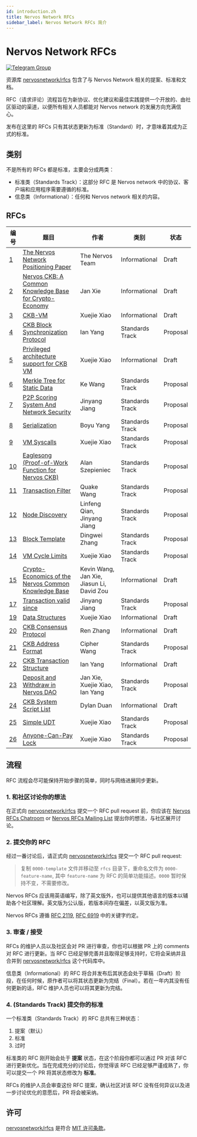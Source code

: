 ```yaml
---
id: introduction.zh
title: Nervos Network RFCs
sidebar_label: Nervos Network RFCs 简介
---
```


# Nervos Network RFCs

[![Telegram Group](https://cdn.rawgit.com/Patrolavia/telegram-badge/8fe3382b/chat.svg)](https://t.me/nervos_rfcs)

资源库 [nervosnetwork/rfcs](https://github.com/nervosnetwork/rfcs) 包含了与 Nervos Network 相关的提案、标准和文档。

RFC（请求评论）流程旨在为新协议、优化建议和最佳实践提供一个开放的、由社区驱动的渠道，以便所有相关人员都能对 Nervos network 的发展方向充满信心。

发布在这里的 RFCs 只有其状态更新为标准（Standard）时，才意味着其成为正式的标准。

## 类别

不是所有的 RFCs 都是标准，主要会分成两类：

* 标准类（Standards Track）：这部分 RFC 是 Nervos network 中的协议、客户端和应用程序需要遵循的标准。
* 信息类（Informational）：任何和 Nervos network 相关的内容。

## RFCs

|  编号  |  题目  | 作者   | 类别   | 状态   |
|--------|-------|--------|----------|--------|
| [1](rfcs/0001-positioning) | [The Nervos Network Positioning Paper](rfcs/0001-positioning/0001-positioning.md) | The Nervos Team | Informational | Draft |
| [2](rfcs/0002-ckb) | [Nervos CKB: A Common Knowledge Base for Crypto-Economy](rfcs/0002-ckb/0002-ckb.md) | Jan Xie | Informational | Draft |
| [3](rfcs/0003-ckb-vm) | [CKB-VM](rfcs/0003-ckb-vm/0003-ckb-vm.md) | Xuejie Xiao | Informational | Draft |
| [4](rfcs/0004-ckb-block-sync) | [CKB Block Synchronization Protocol](rfcs/0004-ckb-block-sync/0004-ckb-block-sync.md) | Ian Yang | Standards Track | Proposal |
| [5](rfcs/0005-priviledged-mode) | [Privileged architecture support for CKB VM](rfcs/0005-priviledged-mode/0005-priviledged-mode.md) | Xuejie Xiao | Informational | Draft |
| [6](rfcs/0006-merkle-tree) | [Merkle Tree for Static Data](rfcs/0006-merkle-tree/0006-merkle-tree.md) | Ke Wang | Standards Track | Proposal |
| [7](rfcs/0007-scoring-system-and-network-security) | [P2P Scoring System And Network Security](rfcs/0007-scoring-system-and-network-security/0007-scoring-system-and-network-security.md) | Jinyang Jiang | Standards Track | Proposal |
| [8](rfcs/0008-serialization) | [Serialization](rfcs/0008-serialization/0008-serialization.md) | Boyu Yang | Standards Track | Proposal |
| [9](rfcs/0009-vm-syscalls) | [VM Syscalls](rfcs/0009-vm-syscalls/0009-vm-syscalls.md) | Xuejie Xiao | Standards Track | Proposal |
| [10](rfcs/0010-eaglesong) | [Eaglesong (Proof-of-Work Function for Nervos CKB)](rfcs/0010-eaglesong/0010-eaglesong.md) | Alan Szepieniec | Standards Track | Proposal |
| [11](rfcs/0011-serialization) | [Transaction Filter](rfcs/0011-transaction-filter-protocol/0011-transaction-filter-protocol.md) | Quake Wang | Standards Track | Proposal |
| [12](rfcs/00012-node-discovery) | [Node Discovery](rfcs/0012-node-discovery/0012-node-discovery.md) | Linfeng Qian, Jinyang Jiang | Standards Track | Proposal |
| [13](rfcs/0013-get-block-template) | [Block Template](rfcs/0013-get-block-template/0013-get-block-template.md) | Dingwei Zhang | Standards Track | Proposal |
| [14](rfcs/0014-vm-cycle-limits) | [VM Cycle Limits](rfcs/0014-vm-cycle-limits/0014-vm-cycle-limits.md) | Xuejie Xiao | Standards Track | Proposal |
| [15](rfcs/0015-ckb-cryptoeconomics) | [Crypto-Economics of the Nervos Common Knowledge Base](rfcs/0015-ckb-cryptoeconomics/0015-ckb-cryptoeconomics.md) | Kevin Wang, Jan Xie, Jiasun Li, David Zou | Informational | Draft |
| [17](rfcs/0017-tx-valid-since) | [Transaction valid since](rfcs/0017-tx-valid-since/0017-tx-valid-since.md) | Jinyang Jiang | Standards Track | Proposal
| [19](rfcs/0019-data-structures) | [Data Structures](rfcs/0019-data-structures/0019-data-structures.md) | Xuejie Xiao | Informational | Draft
| [20](rfcs/0020-ckb-consensus-protocol) | [CKB Consensus Protocol](rfcs/0020-ckb-consensus-protocol/0020-ckb-consensus-protocol.md) | Ren Zhang | Informational | Draft
| [21](rfcs/0021-ckb-address-format) | [CKB Address Format](rfcs/0021-ckb-address-format/0021-ckb-address-format.md) | Cipher Wang | Standards Track | Proposal
| [22](rfcs/0022-transaction-structure) | [CKB Transaction Structure](rfcs/0022-transaction-structure/0022-transaction-structure.md) | Ian Yang | Informational | Draft
| [23](rfcs/0023-dao-deposit-withdraw) | [Deposit and Withdraw in Nervos DAO](rfcs/0023-dao-deposit-withdraw/0023-dao-deposit-withdraw.md) | Jan Xie, Xuejie Xiao, Ian Yang | Standards Track | Proposal
| [24](rfcs/0024-ckb-system-script-list) | [CKB System Script List](rfcs/0024-ckb-system-script-list/0024-ckb-system-script-list.md) | Dylan Duan | Informational | Draft
| [25](rfcs/0025-simple-udt) | [Simple UDT](rfcs/0025-simple-udt/0025-simple-udt.md) | Xuejie Xiao | Standards Track | Proposal
| [26](rfcs/0026-anyone-can-pay) | [Anyone-Can-Pay Lock](rfcs/0026-anyone-can-pay/0026-anyone-can-pay.md) | Xuejie Xiao | Standards Track | Proposal

## 流程

RFC 流程会尽可能保持开始步骤的简单，同时与网络进展同步更新。

### 1. 和社区讨论你的想法

在正式向 [nervosnetwork/rfcs](https://github.com/nervosnetwork/rfcs) 提交一个 RFC pull request 前，你应该在 [Nervos RFCs Chatroom](https://t.me/nervos_rfcs) or [Nervos RFCs Mailing List](https://groups.google.com/a/nervos.org/d/forum/rfcs) 提出你的想法，与社区展开讨论。

### 2. 提交你的 RFC

经过一番讨论后，请正式向 [nervosnetwork/rfcs](https://github.com/nervosnetwork/rfcs) 提交一个 RFC pull request:

> 复制 `0000-template` 文件并移动至 `rfcs` 目录下，重命名文件为 `0000-feature-name`, 其中 `feature-name` 为 RFC 的简单功能描述。`0000` 暂时保持不变，不需要修改。

Nervos RFCs 应该用英语编写，除了英文版外，也可以提供其他语言的版本以辅助各个社区理解。英文版为公认版，若版本间存在偏差，以英文版为准。


Nervos RFCs 遵循 [RFC 2119](https://tools.ietf.org/html/rfc2119), [RFC 6919](https://tools.ietf.org/html/rfc6919) 中的关键字约定。

### 3. 审查 / 接受

RFCs 的维护人员以及社区会对 PR 进行审查，你也可以根据 PR 上的 comments 对 RFC 进行更新。当 RFC 已经足够完善并且取得足够支持时，它将会采纳并且合并到 [nervosnetwork/rfcs](https://github.com/nervosnetwork/rfcs) 这个代码库中。


信息类（Informational）的 RFC 将合并发布后其状态会处于草稿（Draft）阶段，在任何时候，原作者可以将其状态更新为完结（Final）。若在一年内其没有任何更新的话，RFC 维护人员也可以将其更新为完结。

### 4. (Standards Track) 提交你的标准

一个标准类（Standards Track）的 RFC 总共有三种状态：

1. 提案（默认）
2. 标准
3. 过时

标准类的 RFC 刚开始会处于 **提案** 状态，在这个阶段你都可以通过 PR 对该 RFC 进行更新优化。当在完成充分的讨论后，你觉得该 RFC 已经足够严谨成熟了，你可以提交一个 PR 将其状态修改为 **标准**。


RFCs 的维护人员会审查这份 RFC 提案，确认社区对该 RFC 没有任何异议以及进一步讨论优化的意愿后，PR 将会被采纳。

## 许可

 [nervosnetwork/rfcs](https://github.com/nervosnetwork/rfcs) 是符合 [MIT 许可条款](LICENSE)。